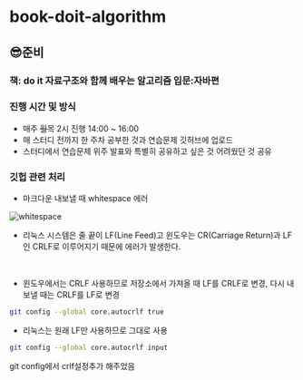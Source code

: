 
# book-doit-algorithm
## 😎준비
### 책:  do it 자료구조와 함께 배우는 알고리즘 입문:자바편
### 진행 시간 및 방식
- 매주 ~~월~~목 2시 진행 14:00 ~ 16:00
- 매 스터디 전까지 한 주차 공부한 것과 연습문제  깃허브에 업로드
- 스터디에서 연습문제 위주 발표와 특별히 공유하고 싶은 것 어려웠던 것 공유

### 깃헙 관련 처리
- 마크다운 내보낼 때 whitespace 에러


![whitespace](https://user-images.githubusercontent.com/69182630/221115408-74c12499-3e35-4f3b-a18a-dfef2fdf8f36.png)
 - 리눅스 시스템은 줄 끝이 LF(Line Feed)고 윈도우는 CR(Carriage Return)과 LF인 CRLF로 이루어지기 때문에 에러가 발생한다.

 <br>

 - 윈도우에서는 CRLF 사용하므로 저장소에서 가져올 때 LF를 CRLF로 변경, 다시 내보낼 때는 CRLF를 LF로 변경

 ```bash
 git config --global core.autocrlf true
 ```
 - 리눅스는 원래 LF만 사용하므로 그대로 사용
 ```bash
 git config --global core.autocrlf input
 ```

git config에서 crlf설정추가 해주었음